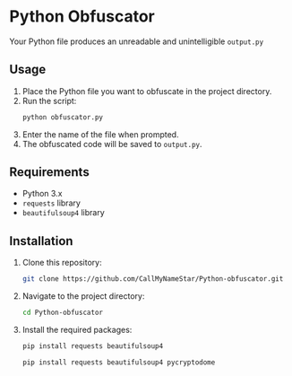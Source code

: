 # Python Obfuscator

Your Python file produces an unreadable and unintelligible `output.py`

## Usage

1. Place the Python file you want to obfuscate in the project directory.
2. Run the script:
    ```sh
    python obfuscator.py
    ```
3. Enter the name of the file when prompted.
4. The obfuscated code will be saved to `output.py`.

## Requirements

- Python 3.x
- `requests` library
- `beautifulsoup4` library

## Installation

1. Clone this repository:
    ```sh
    git clone https://github.com/CallMyNameStar/Python-obfuscator.git
    ```
2. Navigate to the project directory:
    ```sh
    cd Python-obfuscator
    ```
3. Install the required packages:
    ```sh
    pip install requests beautifulsoup4
    ```
    ```sh
    pip install requests beautifulsoup4 pycryptodome
    ```
